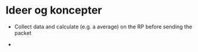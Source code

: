 # Ideer og koncepter

- Collect data and calculate (e.g. a average) on the RP before sending the packet

- 